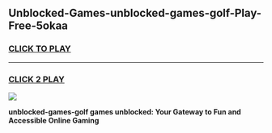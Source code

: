 
## Unblocked-Games-unblocked-games-golf-Play-Free-5okaa
<h3>
<a href="https://premium76.site?title=unblocked-games-golf&ref=20A">CLICK TO PLAY</a></h3>
<hr>

<h3>
<a href="https://premium76.site?title=unblocked-games-golf&ref=20A">CLICK 2 PLAY</a>
  
</h3>

<a href="https://premium76.site?title=unblocked-games-golf&ref=20A"><img src="https://clearcache.store/games.png"></a>


**unblocked-games-golf games unblocked: Your Gateway to Fun and Accessible Online Gaming**
